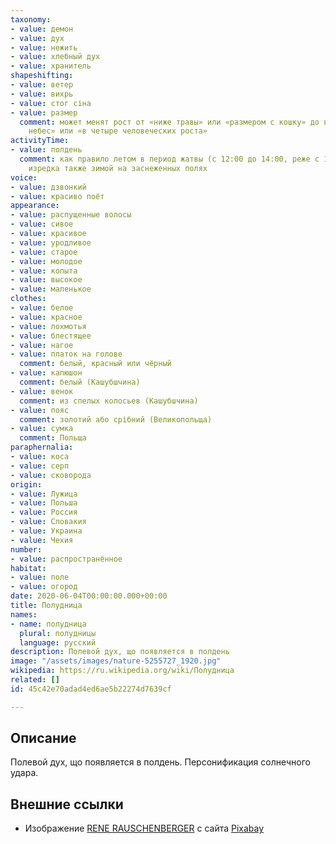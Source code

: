 ```yaml
---
taxonomy:
- value: демон
- value: дух
- value: нежить
- value: хлебный дух
- value: хранитель
shapeshifting:
- value: ветер
- value: вихрь
- value: стог сіна
- value: размер
  comment: может менят рост от «ниже травы» или «размером с кошку» до высокой «до
    небес» или «в четыре человеческих роста»
activityTime:
- value: полдень
  comment: как правило летом в период жатвы (с 12:00 до 14:00, реже с 11:00 до 12:00),
    изредка также зимой на заснеженных полях
voice:
- value: дзвонкий
- value: красиво поёт
appearance:
- value: распущенные волосы
- value: сивое
- value: красивое
- value: уродливое
- value: старое
- value: молодое
- value: копыта
- value: высокое
- value: маленькое
clothes:
- value: белое
- value: красное
- value: лохмотья
- value: блестящее
- value: нагое
- value: платок на голове
  comment: белый, красный или чёрный
- value: капюшон
  comment: белый (Кашубшчина)
- value: венок
  comment: из спелых колосьев (Кашубшчина)
- value: пояс
  comment: золотий або срібний (Великопольща)
- value: сумка
  comment: Польща
paraphernalia:
- value: коса
- value: серп
- value: сковорода
origin:
- value: Лужица
- value: Польша
- value: Россия
- value: Словакия
- value: Украина
- value: Чехия
number:
- value: распространённое
habitat:
- value: поле
- value: огород
date: 2020-06-04T00:00:00.000+00:00
title: Полудница
names:
- name: полудница
  plural: полудницы
  language: русский
description: Полевой дух, що появляется в полдень
image: "/assets/images/nature-5255727_1920.jpg"
wikipedia: https://ru.wikipedia.org/wiki/Полудница
related: []
id: 45c42e70adad4ed6ae5b22274d7639cf

---
```

## Описание

Полевой дух, що появляется в полдень. Персонификация солнечного удара.

## Внешние ссылки

* Изображение <a href="https://pixabay.com/users/rauschenberger-4614580/?utm_source=link-attribution&amp;utm_medium=referral&amp;utm_campaign=image&amp;utm_content=5255727">RENE RAUSCHENBERGER</a> с сайта <a href="https://pixabay.com/?utm_source=link-attribution&amp;utm_medium=referral&amp;utm_campaign=image&amp;utm_content=5255727">Pixabay</a>
